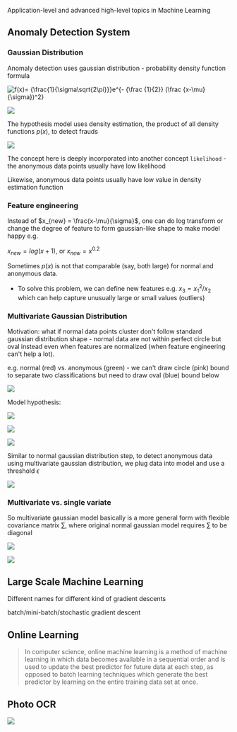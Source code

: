 Application-level and advanced high-level topics in Machine Learning



## Anomaly Detection System

### Gaussian Distribution

Anomaly detection uses gaussian distribution - probability density function formula

![f(x)= {\frac{1}{\sigma\sqrt{2\pi}}}e^{- {\frac {1}{2}} (\frac {x-\mu}{\sigma})^2}](https://www.gstatic.com/education/formulas2/397133473/en/normal_distribution.svg)

![](https://i.ytimg.com/vi/QKA4HNEw3aY/maxresdefault.jpg)

The hypothesis model uses density estimation, the product of all density functions $p(x)$, to detect frauds

![](https://i.ibb.co/2yzrk28/image.png)

The concept here is deeply incorporated into another concept `likelihood` - the anonymous data points usually have low likelihood

Likewise, anonymous data points usually have low value in density estimation function



### Feature engineering

Instead of $x_{new} = \frac{x-\mu}{\sigma}$, one can do log transform or change the degree of feature to form gaussian-like shape to make model happy e.g.

$x_{new} = log(x + 1)$, or $x_{new} = x^{0.2}$

Sometimes $p(x)$ is not that comparable (say, both large) for normal and anonymous data.

- To solve this problem, we can define new features e.g. $x_3 = {x_1}^2/x_2$ which can help capture unusually large or small values (outliers)



### Multivariate Gaussian Distribution

Motivation: what if normal data points cluster don't follow standard gaussian distribution shape - normal data are not within perfect circle but oval instead even when features are normalized (when feature engineering can't help a lot).

e.g. normal (red) vs. anonymous (green) - we can't draw circle (pink) bound to separate two classifications but need to draw oval (blue) bound below

![](https://i.ibb.co/SmZBfhn/image.png)



Model hypothesis:

![](https://i.ibb.co/dL3DBXr/image.png)

![](https://i.ibb.co/TKz9GsM/image.png)

![](https://i.ibb.co/wcR29yp/image.png)

Similar to normal gaussian distribution step, to detect anonymous data using multivariate gaussian distribution, we plug data into model and use a threshold $\epsilon$

![](https://i.ibb.co/TKz9GsM/image.png)

### Multivariate vs. single variate

So multivariate gaussian model basically is a more general form with flexible covariance matrix $\sum$, where original normal gaussian model requires $\sum$ to be diagonal

![](https://cookierobotics.com/007/example_same_diagonals.png)

![](https://i.ibb.co/sRTgHgt/image.png)



## Large Scale Machine Learning

Different names for different kind of gradient descents

batch/mini-batch/stochastic gradient descent



## Online Learning

> In computer science, online machine learning is a method of machine learning in which data becomes available in a sequential order and is used to update the best predictor for future data at each step, as opposed to batch learning techniques which generate the best predictor by learning on the entire training data set at once.



## Photo OCR



![](https://i.ibb.co/51rsrGY/image.png)
